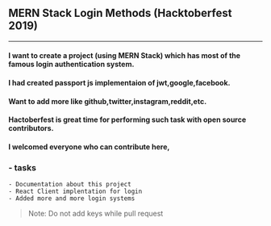 ##  MERN Stack Login Methods (Hacktoberfest 2019)
---------------
#### I want to create a project (using MERN Stack) which has most of the famous login authentication system.
#### I had created passport js implementaion of jwt,google,facebook.
#### Want to add more like github,twitter,instagram,reddit,etc.

#### Hactoberfest is great time for performing such task with open source contributors.
#### I welcomed everyone who can contribute here,
### - tasks
    - Documentation about this project
    - React Client implentation for login 
    - Added more and more login systems

> Note: Do not add keys while pull request
